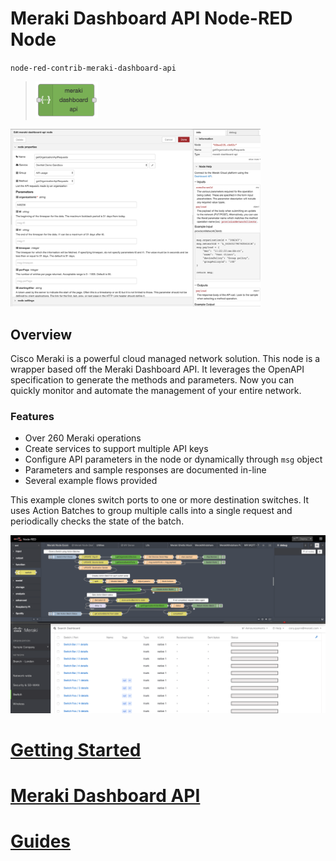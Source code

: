 # Meraki Dashboard API Node-RED Node
`node-red-contrib-meraki-dashboard-api` 
>  <img src="images/meraki-dashboard-api-node.png" width="100"/>

<img src="images/getOrganizationApiRequests-screenshot-edit.png" width="400">

## Overview

Cisco Meraki is a powerful cloud managed network solution. This node is a wrapper based off the Meraki Dashboard API. It leverages the OpenAPI specification to generate the methods and parameters. Now you can quickly monitor and automate the management of your entire network. 

### Features
* Over 260 Meraki operations
* Create services to support multiple API keys
* Configure API parameters in the node or dynamically through `msg` object
* Parameters and sample responses are documented in-line
* Several example flows provided


This example clones switch ports to one or more destination switches. It uses Action Batches to group multiple calls into a single request and periodically checks the state of the batch.

![](images/switch-clone-demo.gif)


# [Getting Started](getting-started.md)

# [Meraki Dashboard API](meraki-dashboard-api.md)

# [Guides](guides.md)




